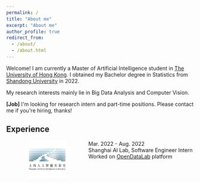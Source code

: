 ```yaml
---
permalink: /
title: "About me"
excerpt: "About me"
author_profile: true
redirect_from: 
  - /about/
  - /about.html
---
```


Welcome! I am currently a Master of Artificial Intelligence student in [The University of Hong Kong](https://www.hku.hk/). I obtained my Bachelor degree in Statistics from [Shandong University](https://en.sdu.edu.cn/) in 2022.

My research interests mainly lie in Big Data Analysis and Computer Vision. 

**[Job]** I'm looking for research intern and part-time positions. Please contact me if you're hiring, thanks!

## Experience

<div >
  <img src="/images/logo1.jpg" style="float:left;" width="100" alt="markdown" align="left" hspace="60px">
  <p>
    Mar. 2022 - Aug. 2022<br/>
    Shanghai AI Lab, Software Engineer Intern<br/>
    Worked on <a href="https://opendatalab.com/home">OpenDataLab</a> platform<br/>
  </p>
</div>
